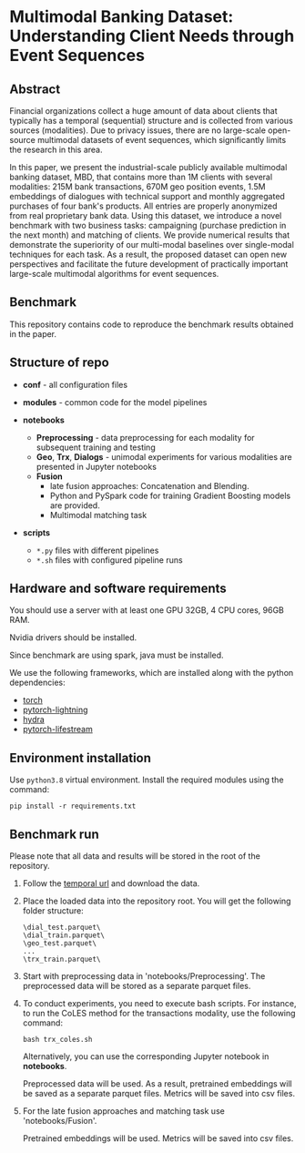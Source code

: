 # Multimodal Banking Dataset: Understanding Client Needs through Event Sequences

## Abstract

Financial organizations collect a huge amount of data about clients that typically has a temporal (sequential) structure and is collected from various sources (modalities). Due to privacy issues, there are no large-scale open-source multimodal datasets of event sequences, which significantly limits the research in this area.

In this paper, we present the industrial-scale publicly available multimodal banking dataset, MBD, that contains more than 1M clients with several modalities: 215M bank transactions, 670M geo position events, 1.5M embeddings of dialogues with technical support and monthly aggregated purchases of four bank's products. All entries are properly anonymized from real proprietary bank data. Using this dataset, we introduce a novel benchmark with two business tasks: campaigning (purchase prediction in the next month) and matching of clients. We provide numerical results that demonstrate the superiority of our multi-modal baselines over single-modal techniques for each task. As a result, the proposed dataset can open new perspectives and facilitate the future development of practically important large-scale multimodal algorithms for event sequences.

## Benchmark

This repository contains code to reproduce the benchmark results obtained in the paper.

## Structure of repo

- **conf** - all configuration files
- **modules** - common code for the model pipelines
- **notebooks** 
    - **Preprocessing** - data preprocessing for each modality for subsequent training and testing
    - **Geo**, **Trx**, **Dialogs** - unimodal experiments for various modalities are presented in Jupyter notebooks
    - **Fusion**
        - late fusion approaches: Concatenation and Blending.
        - Python and PySpark code for training Gradient Boosting models are provided. 
        - Multimodal matching task

- **scripts**  
    - `*.py` files with different pipelines
    - `*.sh` files with configured pipeline runs


## Hardware and software requirements

You should use a server with at least one GPU 32GB, 4 CPU cores, 96GB RAM.


Nvidia drivers should be installed.

Since benchmark are using spark, java must be installed.

We use the following frameworks, which are installed along with the python dependencies:
- [torch](https://pytorch.org/)
- [pytorch-lightning](https://lightning.ai/)
- [hydra](https://hydra.cc/docs/intro/)
- [pytorch-lifestream](https://github.com/dllllb/pytorch-lifestream)

## Environment installation

Use `python3.8` virtual environment. Install the required modules using the command:

```
pip install -r requirements.txt
```

## Benchmark run

Please note that all data and results will be stored in the root of the repository.

1. Follow the [temporal url](https://disk.yandex.ru/d/Pk9Mhx70VnUzbA) and download the data.
2. Place the loaded data into the repository root. You will get the following folder structure:
    ```
    \dial_test.parquet\
    \dial_train.parquet\
    \geo_test.parquet\
    ...
    \trx_train.parquet\
    ```
3. Start with preprocessing data in 'notebooks/Preprocessing'. The preprocessed data will be stored as a separate parquet files.
4. To conduct experiments, you need to execute bash scripts. For instance, to run the CoLES method for the transactions modality, use the following command:
   ```
   bash trx_coles.sh
   ```

   Alternatively, you can use the corresponding Jupyter notebook in **notebooks**.

   Preprocessed data will be used. As a result, pretrained embeddings will be saved as a separate parquet files. Metrics will be saved into csv files.
   
5. For the late fusion approaches and matching task use 'notebooks/Fusion'.

   Pretrained embeddings will be used. Metrics will be saved into csv files.






